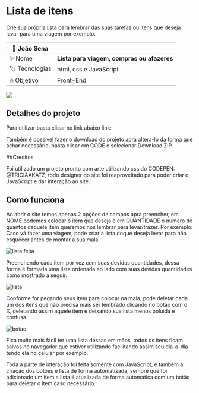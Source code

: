 # Lista de itens

Crie sua própria lista para lembrar das suas tarefas ou itens que deseja levar para uma viagem por exemplo.

| :adult: João Sena |     |
| -------------  | --- |
| :sparkles: Nome        | **Lista para viagem, compras ou afazeres**
| :label: Tecnologias | html, css e JavaScript
| :fire: Objetivo | Front-End     |


![](https://user-images.githubusercontent.com/89817889/199545119-83906af7-412a-4864-b3ee-a76edf000bc8.jpg#vitrinedev)


## Detalhes do projeto

Para utilizar basta clicar no link abaixo
link:

Também é possivel fazer o download do projeto apra altera-lo da forma que achar necessário, basta clicar em CODE e selecionar Download ZIP.

##Creditos

Foi utilizado um projeto pronto com arte utilizando css do CODEPEN: @TRICIAAKATZ, todo designer do site foi reaproveitado para poder criar o JavaScript e dar interação ao site.

## Como funciona

Ao abrir o site temos apenas 2 opções de campos apra preencher, em NOME podemos colocar o item que deseja e em QUANTIDADE o numero de quantos daquele item queremos nos lembrar para levar/trazer.
Por exemplo: Caso vá fazer uma viagem, pode criar a lista doque deseja levar para não esquecer antes de montar a sua mala

![lista feita](https://user-images.githubusercontent.com/89817889/199545448-91c1a467-ebdc-4824-aef1-cdd5ea2a6541.jpg)

Preenchendo cada item por vez com suas devidas quantidades, dessa forma é formada uma lista ordenada ao lado com suas devidas quantidades como mostrado a seguir.

![lista](https://user-images.githubusercontent.com/89817889/199545241-30b28b08-2274-4037-83e4-c0acd805a4f1.jpg)

Conforme for pegando seus item para colocar na mala, pode deletar cada um dos itens que não precisa mais ser lembrado clicando no botão com o X, deletando assim aquele item e deixando sua lista menos poluida e confusa.

![botao](https://user-images.githubusercontent.com/89817889/199545569-44003349-f603-4839-9c54-0e77b97837a2.jpg)

Fica muito mais facil ter uma lista dessas em mãos, todos os itens ficam salvos no navegador que estiver utilizando facilitando assim seu dia-a-dia tendo ela no celular por exemplo.

Toda a parte de interação foi feita somente com JavaScript, e também a criação dos botões e lista de forma automatizada, sempre que for adicionado um item a lista é atualizada de forma automática com um botão para deletar o item caso necessário.
